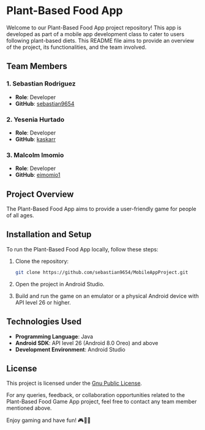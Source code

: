 # Plant-Based Food App

Welcome to our Plant-Based Food App project repository! This app is developed as part of a mobile app development class to cater to users following plant-based diets. This README file aims to provide an overview of the project, its functionalities, and the team involved.

## Team Members

### 1. Sebastian Rodriguez
- **Role**: Developer
- **GitHub**: [sebastian9654](https://github.com/sebastian9654)

### 2. Yesenia Hurtado
- **Role**: Developer
- **GitHub**: [kaskarr](https://github.com/kaskarr)

### 3. Malcolm Imomio
- **Role**: Developer
- **GitHub**: [eimomio1](https://github.com/eimomio1)

## Project Overview

The Plant-Based Food App aims to provide a user-friendly game for people of all ages.

## Installation and Setup

To run the Plant-Based Food App locally, follow these steps:

1. Clone the repository:

    ~~~bash
    git clone https://github.com/sebastian9654/MobileAppProject.git
    ~~~

2. Open the project in Android Studio.

3. Build and run the game on an emulator or a physical Android device with API level 26 or higher.

## Technologies Used

- **Programming Language**: Java
- **Android SDK**: API level 26 (Android 8.0 Oreo) and above
- **Development Environment**: Android Studio

## License

This project is licensed under the [Gnu Public License](LICENSE).

For any queries, feedback, or collaboration opportunities related to the Plant-Based Food Game App project, feel free to contact any team member mentioned above.

Enjoy gaming and have fun! 🎮🌱🥦
